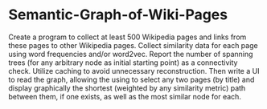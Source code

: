 # Semantic-Graph-of-Wiki-Pages
Create a program to collect at least 500 Wikipedia pages and links from these pages to other Wikipedia pages. Collect similarity data for each page using word frequencies and/or word2vec. Report the number of spanning trees (for any arbitrary node as initial starting point) as a connectivity check. Utilize caching to avoid unnecessary reconstruction. Then write a UI to read the graph, allowing the using to select any two pages (by title) and display graphically the shortest (weighted by any similarity metric) path between them, if one exists, as well as the most similar node for each.
